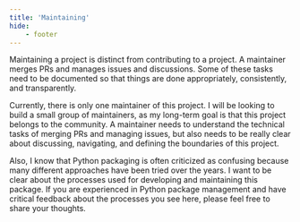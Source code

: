 ```yaml
---
title: 'Maintaining'
hide:
    - footer
---
```


Maintaining a project is distinct from contributing to a project. A maintainer merges PRs and manages issues and discussions. Some of these tasks need to be documented so that things are done appropriately, consistently, and transparently.

Currently, there is only one maintainer of this project. I will be looking to build a small group of maintainers, as my long-term goal is that this project belongs to the community. A maintainer needs to  understand the technical tasks of merging PRs and managing issues, but also needs to be really clear about discussing, navigating, and defining the boundaries of this project.

Also, I know that Python packaging is often criticized as confusing because many different approaches have been tried over the years. I want to be clear about the processes used for developing and maintaining this package. If you are experienced in Python package management and have critical feedback about the processes you see here, please feel free to share your thoughts.
